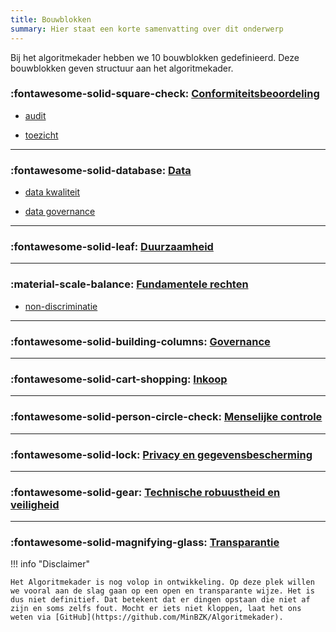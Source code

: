 ```yaml
---
title: Bouwblokken
summary: Hier staat een korte samenvatting over dit onderwerp
---
```


Bij het algoritmekader hebben we 10 bouwblokken gedefinieerd. Deze bouwblokken geven structuur aan het algoritmekader. 

### :fontawesome-solid-square-check: [Conformiteitsbeoordeling](../bouwblokken/conformiteitsbeoordeling/index.md)

- [audit]( ../bouwblokken/conformiteitsbeoordeling/audit.md)

- [toezicht]( ../bouwblokken/conformiteitsbeoordeling/toezicht.md)

--- 

### :fontawesome-solid-database: [Data](../bouwblokken/data/index.md)

- [data kwaliteit](../bouwblokken/data/data%20kwaliteit.md)

- [data governance](../bouwblokken/data/data%20governance.md)

---

### :fontawesome-solid-leaf: [Duurzaamheid](../bouwblokken/duurzaamheid/index.md)

--- 

### :material-scale-balance: [Fundamentele rechten](../bouwblokken/fundamentele%20rechten/index.md)

- [non-discriminatie](../bouwblokken/fundamentele%20rechten/non-discriminatie.md)

---

### :fontawesome-solid-building-columns: [Governance](../bouwblokken/governance/index.md)

---

### :fontawesome-solid-cart-shopping: [Inkoop](../bouwblokken/inkoop/index.md)

---

### :fontawesome-solid-person-circle-check: [Menselijke controle](../bouwblokken/menselijke%20controle/index.md)

---

### :fontawesome-solid-lock: [Privacy en gegevensbescherming](../bouwblokken/privacy%20en%20gegevensbescherming/index.md)

---

### :fontawesome-solid-gear: [Technische robuustheid en veiligheid](../bouwblokken/technische%20robuustheid%20en%20veiligheid/index.md)

---

### :fontawesome-solid-magnifying-glass: [Transparantie](../bouwblokken/transparantie/index.md)

!!! info "Disclaimer"

    Het Algoritmekader is nog volop in ontwikkeling. Op deze plek willen we vooral aan de slag gaan op een open en transparante wijze. Het is dus niet definitief. Dat betekent dat er dingen opstaan die niet af zijn en soms zelfs fout. Mocht er iets niet kloppen, laat het ons weten via [GitHub](https://github.com/MinBZK/Algoritmekader).

